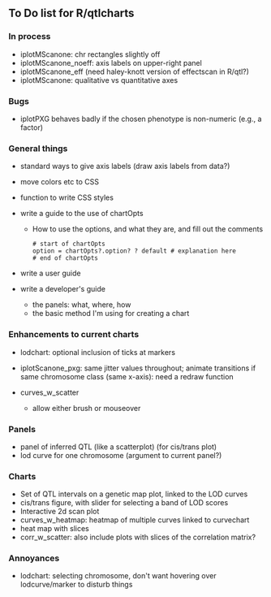 ## To Do list for R/qtlcharts

### In process

- iplotMScanone: chr rectangles slightly off
- iplotMScanone_noeff: axis labels on upper-right panel
- iplotMScanone_eff (need haley-knott version of effectscan in R/qtl?)
- iplotMScanone: qualitative vs quantitative axes



### Bugs

- iplotPXG behaves badly if the chosen phenotype is non-numeric
  (e.g., a factor)



### General things

- standard ways to give axis labels
  (draw axis labels from data?)

- move colors etc to CSS

- function to write CSS styles

- write a guide to the use of chartOpts
  - How to use the options, and what they are, and fill out the
    comments

    ```
    # start of chartOpts
    option = chartOpts?.option? ? default # explanation here
    # end of chartOpts
    ```

- write a user guide

- write a developer's guide
  - the panels: what, where, how
  - the basic method I'm using for creating a chart



### Enhancements to current charts

- lodchart: optional inclusion of ticks at markers

- iplotScanone_pxg: same jitter values throughout; animate transitions
  if same chromosome class (same x-axis): need a redraw function

- curves_w_scatter
  - allow either brush or mouseover



### Panels

- panel of inferred QTL (like a scatterplot) (for cis/trans plot)
- lod curve for one chromosome (argument to current panel?)



### Charts

- Set of QTL intervals on a genetic map plot, linked to the LOD curves
- cis/trans figure, with slider for selecting a band of LOD scores
- Interactive 2d scan plot
- curves_w_heatmap: heatmap of multiple curves linked to curvechart
- heat map with slices
- corr_w_scatter: also include plots with slices of the correlation matrix?



### Annoyances

- lodchart: selecting chromosome, don't want hovering over
  lodcurve/marker to disturb things

<!-- the following to make it look nicer -->
<link href="http://kevinburke.bitbucket.org/markdowncss/markdown.css" rel="stylesheet"></link>
<link href="http://www.biostat.wisc.edu/~kbroman/markdown_modified.css" rel="stylesheet"></link>
